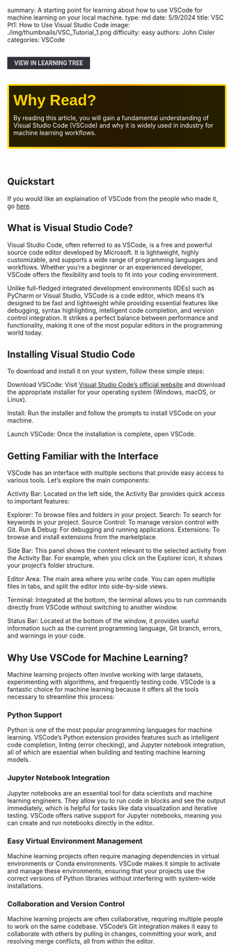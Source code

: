 summary: A starting point for learning about how to use VSCode for machine learning on your local machine. 
type: md
date: 5/9/2024
title: VSC Pt1: How to Use Visual Studio Code
image: ./img/thumbnails/VSC_Tutorial_1.png
difficulty: easy
authors: John Cisler
categories: VSCode

<br>
<a href='/learning-tree?node=10' style='
    background-color: #31313a;
    color: gainsboro;
    padding: 6px 16px;
    border: none
    border-radius: 4px;
    text-transform: uppercase;
    font-family: "Roboto", sans-serif;
    font-size: 1em;
    font-weight: bold;
    cursor: pointer;
    text-decoration: none;
    display: inline-block;'
>
  View in Learning Tree
</a>

<br>
<br>
<br>

<div style='
  position: relative;
  padding: 10px; 
  border-radius: 5px;
  background-color: rgba(0, 0, 0, 0.85); 
  border: 4px solid transparent;
  background-image: linear-gradient(90deg, rgba(0, 0, 0, 0.85), rgba(0, 0, 0, 0.85)), linear-gradient(90deg, gold, orange, gold);
  background-origin: border-box;
  background-clip: padding-box, border-box;
'>

<svg width='200' height='50' style='display: block; margin-bottom: 5px;'>
  <text x='0' y='35' font-size='35' font-family='Arial' font-weight='bold' fill='gold'>
    Why Read?
    <animate attributeName='fill' values='gold; orange; gold' dur='3s' repeatCount='indefinite' />
  </text>
</svg>

<p style='color: white; margin-top: 2px;'>By reading this article, you will gain a fundamental understanding of Visual Studio Code (VSCode) and why it is widely used in industry for machine learning workflows.  
</p>

</div>

<br/>

<br/>

## Quickstart
If you would like an explaination of VSCode from the people who made it, go [here](https://code.visualstudio.com/docs).

## What is Visual Studio Code?
Visual Studio Code, often referred to as VSCode, is a free and powerful source code editor developed by Microsoft. It is lightweight, highly customizable, and supports a wide range of programming languages and workflows. Whether you’re a beginner or an experienced developer, VSCode offers the flexibility and tools to fit into your coding environment.

Unlike full-fledged integrated development environments (IDEs) such as PyCharm or Visual Studio, VSCode is a code editor, which means it’s designed to be fast and lightweight while providing essential features like debugging, syntax highlighting, intelligent code completion, and version control integration. It strikes a perfect balance between performance and functionality, making it one of the most popular editors in the programming world today.

## Installing Visual Studio Code
To download and install it on your system, follow these simple steps:

Download VSCode:
Visit [Visual Studio Code’s official website](https://code.visualstudio.com/) and download the appropriate installer for your operating system (Windows, macOS, or Linux).

Install:
Run the installer and follow the prompts to install VSCode on your machine.

Launch VSCode:
Once the installation is complete, open VSCode. 

## Getting Familiar with the Interface
VSCode has an interface with multiple sections that provide easy access to various tools. Let’s explore the main components:

Activity Bar:
Located on the left side, the Activity Bar provides quick access to important features:

Explorer: To browse files and folders in your project.
Search: To search for keywords in your project.
Source Control: To manage version control with Git.
Run & Debug: For debugging and running applications.
Extensions: To browse and install extensions from the marketplace.

Side Bar:
This panel shows the content relevant to the selected activity from the Activity Bar. For example, when you click on the Explorer icon, it shows your project’s folder structure.

Editor Area:
The main area where you write code. You can open multiple files in tabs, and split the editor into side-by-side views.

Terminal:
Integrated at the bottom, the terminal allows you to run commands directly from VSCode without switching to another window.

Status Bar:
Located at the bottom of the window, it provides useful information such as the current programming language, Git branch, errors, and warnings in your code.


## Why Use VSCode for Machine Learning?
Machine learning projects often involve working with large datasets, experimenting with algorithms, and frequently testing code. VSCode is a fantastic choice for machine learning because it offers all the tools necessary to streamline this process:

### Python Support
Python is one of the most popular programming languages for machine learning. VSCode’s Python extension provides features such as intelligent code completion, linting (error checking), and Jupyter notebook integration, all of which are essential when building and testing machine learning models.

### Jupyter Notebook Integration
Jupyter notebooks are an essential tool for data scientists and machine learning engineers. They allow you to run code in blocks and see the output immediately, which is helpful for tasks like data visualization and iterative testing. VSCode offers native support for Jupyter notebooks, meaning you can create and run notebooks directly in the editor.

### Easy Virtual Environment Management
Machine learning projects often require managing dependencies in virtual environments or Conda environments. VSCode makes it simple to activate and manage these environments, ensuring that your projects use the correct versions of Python libraries without interfering with system-wide installations.

### Collaboration and Version Control
Machine learning projects are often collaborative, requiring multiple people to work on the same codebase. VSCode’s Git integration makes it easy to collaborate with others by pulling in changes, committing your work, and resolving merge conflicts, all from within the editor.